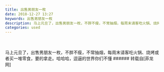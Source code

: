 ```yaml
---
title: 出售男朋友一枚
date: 2018-12-27 13:27
keywords: 出售男朋友一枚
description: 马上元旦了，出售男朋友一枚，不胖不瘦，不常抽烟，每周末请客吃火锅、烧烤或者买一堆零食，要的拿走。哈哈哈，逗逼的世界你们不懂
categories: used
---
```

<td class="t_f" id="postmessage_2580431">

<br/>
<br/>
马上元旦了，出售男朋友一枚，不胖不瘦，不常抽烟，每周末请客吃火锅、烧烤或者买一堆零食，要的拿走。哈哈哈，逗逼的世界你们不懂</td>
###### 转载自[菲龙网]